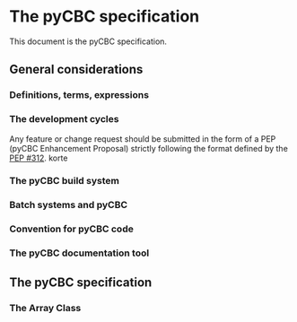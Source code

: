 # The pyCBC specification

This document is the pyCBC specification. 

## General considerations ##

### Definitions, terms, expressions ###

### The development cycles

Any feature or change request should be submitted in the form of a PEP (pyCBC Enhancement Proposal)
strictly following the format defined by the [PEP #312](https://bugs.ligo.org/redmine/issues/312).
korte

### The pyCBC build system ###

### Batch systems and pyCBC ###

### Convention for pyCBC code ###

### The pyCBC documentation tool ###

## The pyCBC specification ##

### The Array Class ###

